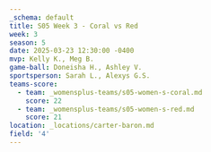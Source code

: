 ```yaml
---
_schema: default
title: S05 Week 3 - Coral vs Red
week: 3
season: 5
date: 2025-03-23 12:30:00 -0400
mvp: Kelly K., Meg B.
game-ball: Doneisha H., Ashley V.
sportsperson: Sarah L., Alexys G.S.
teams-score:
  - team: _womensplus-teams/s05-women-s-coral.md
    score: 22
  - team: _womensplus-teams/s05-women-s-red.md
    score: 21
location: _locations/carter-baron.md
field: '4'
---
```


